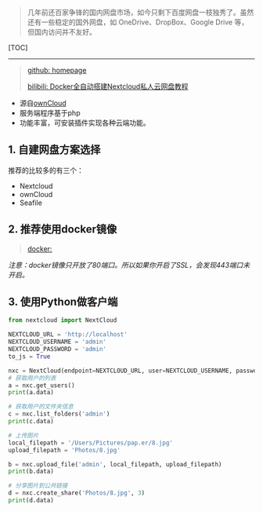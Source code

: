 <!--
+++
title       = "NextCloud: 打造自己的网盘"
description = "1. 自建网盘方案选择; 2. 推荐使用docker镜像; 3. 使用Python做客户端"
date        = "2022-01-03"
tags        = []
categories  = ["1-os管理","17-webapp"]
series      = []
keywords    = []
weight      = 5
toc         = true
draft       = false
+++ -->

> 几年前还百家争锋的国内网盘市场，如今只剩下百度网盘一枝独秀了。虽然还有一些稳定的国外网盘，如 OneDrive、DropBox、Google Drive 等，但国内访问并不友好。

[TOC]

---

> [github: homepage](https://github.com/nextcloud/server)
>
> [bilibili: Docker全自动搭建Nextcloud私人云网盘教程](https://www.bilibili.com/video/BV1Eb411x72U)

+ 源自[ownCloud](https://owncloud.com/)
+ 服务端程序基于php
+ 功能丰富，可安装插件实现各种云端功能。

## 1. 自建网盘方案选择

推荐的比较多的有三个：

+ Nextcloud
+ ownCloud
+ Seafile

## 2. 推荐使用docker镜像
> [docker: ](https://hub.docker.com/_/nextcloud)

*注意：docker镜像只开放了80端口。所以如果你开启了SSL，会发现443端口未开启。*

## 3. 使用Python做客户端
> [](https://github.com%2Fmatejak%2Fnextcloud-API)

```py
from nextcloud import NextCloud

NEXTCLOUD_URL = 'http://localhost'
NEXTCLOUD_USERNAME = 'admin'
NEXTCLOUD_PASSWORD = 'admin'
to_js = True

nxc = NextCloud(endpoint=NEXTCLOUD_URL, user=NEXTCLOUD_USERNAME, password=NEXTCLOUD_PASSWORD, json_output=to_js)
# 获取用户的列表
a = nxc.get_users()
print(a.data)

# 获取用户的文件夹信息
c = nxc.list_folders('admin')
print(c.data)

# 上传图片
local_filepath = '/Users/Pictures/pap.er/8.jpg'
upload_filepath = 'Photos/8.jpg'

b = nxc.upload_file('admin', local_filepath, upload_filepath)
print(b.data)

# 分享图片到公共链接
d = nxc.create_share('Photos/8.jpg', 3)
print(d.data)
```
